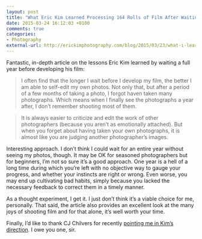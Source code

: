 ```yaml
---
layout: post
title: "What Eric Kim Learned Processing 164 Rolls of Film After Waiting a Year"
date: 2015-03-24 16:12:03 +0100
comments: true
categories: 
- Photography
external-url: http://erickimphotography.com/blog/2015/03/23/what-i-learned-processing-164-rolls-of-film-after-waiting-a-year/
---
```


Fantastic, in-depth article on the lessons Eric Kim learned by waiting a full year before developing his film:

> I often find that the longer I wait before I develop my film, the better I am able to self-edit my own photos. Not only that, but after a period of a few months of taking a photo, I forgot haven taken many photographs. Which means when I finally see the photographs a year after, I don’t remember shooting most of them.

> It is always easier to criticize and edit the work of other photographers (because you aren’t as emotionally attached). But when you forget about having taken your own photographs, it is almost like you are judging another photographer’s images.

Interesting approach. I don’t think I could wait for an entire year without seeing my photos, though. It may be OK for seasoned photographers but for beginners, I’m not so sure it’s a good approach. One year is a hell of a long time during which you’re left with no objective way to gauge your progress, and whether your instincts are right or wrong. Even worse, you may end up cultivating bad habits, simply because you lacked the necessary feedback to correct them in a timely manner.

As a thought experiment, I get it. I just don’t think it’s a viable choice for me, personally. That said, the article also provides an excellent look at the many joys of shooting film and for that alone, it’s well worth your time. 

Finally, I’d like to thank CJ Chilvers for recently [pointing me in Kim’s direction](https://twitter.com/cjchilvers/status/579015698808221696). I owe you one, sir.